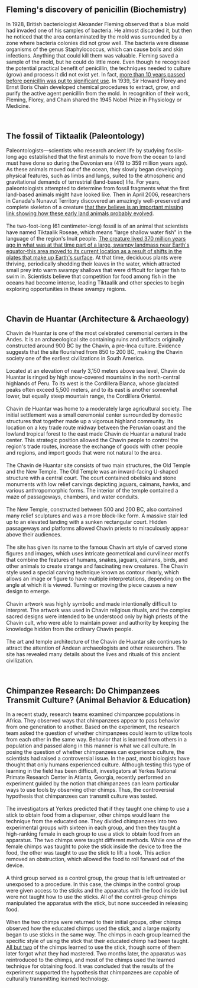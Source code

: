 ## Fleming's discovery of penicillin (Biochemistry)
In 1928, British bacteriologist Alexander Fleming observed that a blue mold had invaded one of his samples of bacteria. He almost discarded it, but then he noticed that the area contaminated by the mold was surrounded by a zone where bacteria colonies did not grow well. The bacteria were disease organisms of the genus Staphylococcus, which can cause boils and skin infections. Anything that could kill them was valuable. Fleming saved a sample of the mold, but he could do little more. Even though he recognized the potential practical benefit of penicillin, the techniques needed to culture (grow) and process it did not exist yet. In fact, <ins>more than 10 years passed before penicillin was put to significant use</ins>. In 1939, Sir Howard Florey and Ernst Boris Chain developed chemical procedures to extract, grow, and purify the active agent penicillin from the mold. In recognition of their work, Fleming, Florey, and Chain shared the 1945 Nobel Prize in Physiology or Medicine.<br/>

<br/>

## The fossil of Tiktaalik (Paleontology)
Paleontologists—scientists who research ancient life by studying fossils- long ago established that the first animals to move from the ocean to land must have done so during the Devonian era (419 to 359 million years ago). As these animals moved out of the ocean, they slowly began developing physical features, such as limbs and lungs, suited to the atmospheric and gravitational demands of terrestrial (land-based) life. For years, paleontologists attempted to determine from fossil fragments what the first land-based animals might have looked like. Then in April 2006, researchers in Canada's Nunavut Territory discovered an amazingly well-preserved and complete skeleton of a creature <ins>that they believe is an important missing link showing how these early land animals probably evolved</ins>.<br/><br/>
The two-foot-long (61 centimeter-long) fossil is of an animal that scientists have named Tiktaalik Roseae, which means "large shallow water fish" in the language of the region's Inuit people. <ins>The creature lived 370 million years ago in what was at that time part of a large, swampy landmass near Earth's equator-this area moved to its current location as a result of shifts in the plates that make up Earth's surface</ins>. At that time, deciduous plants were thriving, periodically shedding their leaves in the water, which attracted small prey into warm swampy shallows that were difficult for larger fish to swim in. Scientists believe that competition for food among fish in the oceans had become intense, leading Tiktaalik and other species to begin exploring opportunities in these swampy regions.<br/>

<br/>

## Chavin de Huantar (Architecture & Archaeology)
Chavin de Huantar is one of the most celebrated ceremonial centers in the Andes. It is an archaeological site containing ruins and artifacts originally constructed around 900 BC by the Chavin, a pre-Inca culture. Evidence suggests that the site flourished from 850 to 200 BC, making the Chavin society one of the earliest civilizations in South America.<br/><br/>
Located at an elevation of nearly 3,150 meters above sea level, Chavin de Huantar is ringed by high snow-covered mountains in the north-central highlands of Peru. To its west is the Cordillera Blanca, whose glaciated peaks often exceed 5,500 meters, and to its east is another somewhat lower, but equally steep mountain range, the Cordillera Oriental.<br/><br/>
Chavin de Huantar was home to a moderately large agricultural society. The initial settlement was a small ceremonial center surrounded by domestic structures that together made up a vigorous highland community. Its location on a key trade route midway between the Peruvian coast and the lowland tropical forest to the east made Chavin de Huantar a natural trade center. This strategic position allowed the Chavin people to control the region's trade routes, increase the exchange of goods with other people and regions, and import goods that were not natural to the area.<br/><br/>
The Chavin de Huantar site consists of two main structures, the Old Temple and the New Temple. The Old Temple was an inward-facing U-shaped structure with a central court. The court contained obelisks and stone monuments with low relief carvings depicting jaguars, caimans, hawks, and various anthropomorphic forms. The interior of the temple contained a maze of passageways, chambers, and water conduits.<br/><br/>
The New Temple, constructed between 500 and 200 BC, also contained many relief sculptures and was a more block-like form. A massive stair led up to an elevated landing with a sunken rectangular court. Hidden passageways and platforms allowed Chavin priests to miraculously appear above their audiences.<br/><br/>
The site has given its name to the famous Chavin art style of carved stone figures and images, which uses intricate geometrical and curvilinear motifs that combine the features of humans, snakes, jaguars, caimans, birds, and other animals to create strange and fascinating new creatures. The Chavin style used a special carving technique known as contour rivarly, which allows an image or figure to have multiple interpretations, depending on the angle at which it is viewed. Turning or moving the piece causes a new design to emerge.<br/><br/>
Chavin artwork was highly symbolic and made intentionally difficult to interpret. The artwork was used in Chavin religious rituals, and the complex sacred designs were intended to be understood only by high priests of the Chavin cult, who were able to maintain power and authority by keeping the knowledge hidden from the ordinary Chavin people.<br/><br/>
The art and temple architecture of the Chavin de Huantar site continues to attract the attention of Andean archaeologists and other researchers. The site has revealed many details about the lives and rituals of this ancient civilization.<br/>

<br/>

## Chimpanzee Research: Do Chimpanzees Transmit Culture? (Animal Behavior & Education)
In a recent study, research teams examined chimpanzee populations in Africa. They observed ways that chimpanzees appear to pass behavior from one generation to another. Based on the experiment, the research team asked the question of whether chimpanzees could learn to utilize tools from each other in the same way. Behavior that is learned from others in a population and passed along in this manner is what we call culture. In posing the question of whether chimpanzees can experience culture, the scientists had raised a controversial issue. In the past, most biologists have thought that only humans experienced culture. Although testing this type of learning in the field has been difficult, investigators at Yerkes National Primate Research Center in Atlanta, Georgia, recently performed an experiment guided by the notion that chimpanzees can learn particular ways to use tools by observing other chimps. Thus, the controversial hypothesis that chimpanzees can transmit culture was tested.<br/><br/>
The investigators at Yerkes predicted that if they taught one chimp to use a stick to obtain food from a dispenser, other chimps would learn the technique from the educated one. They divided chimpanzees into two experimental groups with sixteen in each group, and then they taught a high-ranking female in each group to use a stick to obtain food from an apparatus. The two chimps were taught different methods. While one of the female chimps was taught to poke the stick inside the device to free the food, the other was taught to use the stick to lift a hook. This action removed an obstruction, which allowed the food to roll forward out of the device.<br/><br/>
A third group served as a control group, the group that is left untreated or unexposed to a procedure. In this case, the chimps in the control group were given access to the sticks and the apparatus with the food inside but were not taught how to use the sticks. All of the control-group chimps manipulated the apparatus with the stick, but none succeeded in releasing food.<br/><br/>
When the two chimps were returned to their initial groups, other chimps observed how the educated chimps used the stick, and a large majority began to use sticks in the same way. The chimps in each group learned the specific style of using the stick that their educated chimp had been taught. <ins>All but two</ins> of the chimps learned to use the stick, though some of them later forgot what they had mastered. Two months later, the apparatus was reintroduced to the chimps, and most of the chimps used the learned technique for obtaining food. It was concluded that the results of the experiment supported the hypothesis that chimpanzees are capable of culturally transmitting learned technology.<br/>

<br/>

##
